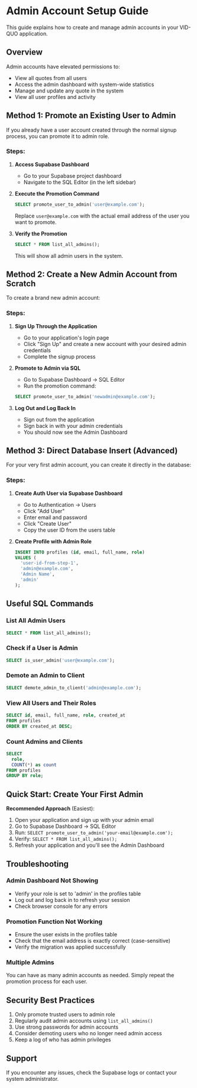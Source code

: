 # Admin Account Setup Guide

This guide explains how to create and manage admin accounts in your VID-QUO application.

## Overview

Admin accounts have elevated permissions to:
- View all quotes from all users
- Access the admin dashboard with system-wide statistics
- Manage and update any quote in the system
- View all user profiles and activity

## Method 1: Promote an Existing User to Admin

If you already have a user account created through the normal signup process, you can promote it to admin role.

### Steps:

1. **Access Supabase Dashboard**
   - Go to your Supabase project dashboard
   - Navigate to the SQL Editor (in the left sidebar)

2. **Execute the Promotion Command**
   ```sql
   SELECT promote_user_to_admin('user@example.com');
   ```

   Replace `user@example.com` with the actual email address of the user you want to promote.

3. **Verify the Promotion**
   ```sql
   SELECT * FROM list_all_admins();
   ```

   This will show all admin users in the system.

## Method 2: Create a New Admin Account from Scratch

To create a brand new admin account:

### Steps:

1. **Sign Up Through the Application**
   - Go to your application's login page
   - Click "Sign Up" and create a new account with your desired admin credentials
   - Complete the signup process

2. **Promote to Admin via SQL**
   - Go to Supabase Dashboard → SQL Editor
   - Run the promotion command:
   ```sql
   SELECT promote_user_to_admin('newadmin@example.com');
   ```

3. **Log Out and Log Back In**
   - Sign out from the application
   - Sign back in with your admin credentials
   - You should now see the Admin Dashboard

## Method 3: Direct Database Insert (Advanced)

For your very first admin account, you can create it directly in the database:

### Steps:

1. **Create Auth User via Supabase Dashboard**
   - Go to Authentication → Users
   - Click "Add User"
   - Enter email and password
   - Click "Create User"
   - Copy the user ID from the users table

2. **Create Profile with Admin Role**
   ```sql
   INSERT INTO profiles (id, email, full_name, role)
   VALUES (
     'user-id-from-step-1',
     'admin@example.com',
     'Admin Name',
     'admin'
   );
   ```

## Useful SQL Commands

### List All Admin Users
```sql
SELECT * FROM list_all_admins();
```

### Check if a User is Admin
```sql
SELECT is_user_admin('user@example.com');
```

### Demote an Admin to Client
```sql
SELECT demote_admin_to_client('admin@example.com');
```

### View All Users and Their Roles
```sql
SELECT id, email, full_name, role, created_at
FROM profiles
ORDER BY created_at DESC;
```

### Count Admins and Clients
```sql
SELECT
  role,
  COUNT(*) as count
FROM profiles
GROUP BY role;
```

## Quick Start: Create Your First Admin

**Recommended Approach** (Easiest):

1. Open your application and sign up with your admin email
2. Go to Supabase Dashboard → SQL Editor
3. Run: `SELECT promote_user_to_admin('your-email@example.com');`
4. Verify: `SELECT * FROM list_all_admins();`
5. Refresh your application and you'll see the Admin Dashboard

## Troubleshooting

### Admin Dashboard Not Showing
- Verify your role is set to 'admin' in the profiles table
- Log out and log back in to refresh your session
- Check browser console for any errors

### Promotion Function Not Working
- Ensure the user exists in the profiles table
- Check that the email address is exactly correct (case-sensitive)
- Verify the migration was applied successfully

### Multiple Admins
You can have as many admin accounts as needed. Simply repeat the promotion process for each user.

## Security Best Practices

1. Only promote trusted users to admin role
2. Regularly audit admin accounts using `list_all_admins()`
3. Use strong passwords for admin accounts
4. Consider demoting users who no longer need admin access
5. Keep a log of who has admin privileges

## Support

If you encounter any issues, check the Supabase logs or contact your system administrator.
